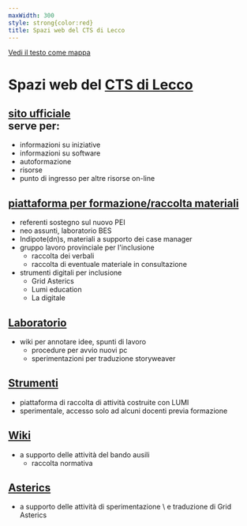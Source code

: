```yaml
---
maxWidth: 300
style: strong{color:red}
title: Spazi web del CTS di Lecco
---
```


[Vedi il testo come mappa](https://mymarkmap.netlify.app/#https://github.com/maupao/markmaptest/blob/main/cts.md)

# Spazi web del [CTS di Lecco](https://www.cts-lecco.it)

## [sito ufficiale](https://www.cts-lecco.it) <br> serve per:<!--fold-->
  - informazioni su iniziative
  - informazioni su software
  - autoformazione
  - risorse
  - punto di ingresso per altre risorse on-line

## [piattaforma per formazione/raccolta materiali](https://www.cts-lecco.it/moodle/)<!--fold-->
  - referenti sostegno sul nuovo PEI
  - neo assunti, laboratorio BES
  - Indipote(dn)s, materiali a supporto dei case manager
  - gruppo lavoro provinciale per l'inclusione
    - raccolta dei verbali
    - raccolta di eventuale materiale in consultazione
  - strumenti digitali per inclusione
    - Grid Asterics
    - Lumi education
    - La digitale

## [Laboratorio](https://www.cts-lecco.it/laboratorio)<!--fold-->
  - wiki per annotare idee, spunti di lavoro
    - procedure per avvio nuovi pc
    - sperimentazioni per traduzione storyweaver

## [Strumenti](https://www.cts-lecco.it/strumenti)<!--fold-->
  - piattaforma di raccolta di attività costruite con LUMI
  - sperimentale, accesso solo ad alcuni docenti previa formazione

## [Wiki](https://www.cts-lecco.it/wiki)<!--fold-->
  - a supporto delle attività del bando ausili
    - raccolta normativa

## [Asterics](https://www.cts-lecco.it/asterics)<!--fold-->
  - a supporto delle attività di sperimentazione \\ e traduzione di Grid Asterics

